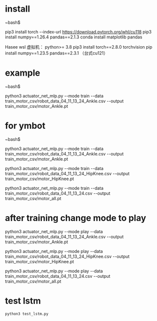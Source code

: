 # install
~bash$ 

pip3 install torch --index-url https://download.pytorch.org/whl/cu118 pip3 install numpy==1.26.4 pandas==2.1.3
conda install matplotlib pandas

Hasee wsl 虚拟机：
python>= 3.8
pip3 install torch==2.8.0 torchvision
pip install numpy==1.23.5 pandas==2.3.1
（台式cu121）

# example
~bash$ 
<!-- python3 actuator_net_mlp.py --mode train --data train_motor_csv/test.csv --output train_motor_csv/motor_test.pt -->
python3 actuator_net_mlp.py --mode train --data train_motor_csv/robot_data_04_11_13_24_Ankle.csv --output train_motor_csv/motor_Ankle.pt

# for ymbot
~bash$ 

python3 actuator_net_mlp.py --mode train --data train_motor_csv/robot_data_04_11_13_24_Ankle.csv --output train_motor_csv/motor_Ankle.pt

python3 actuator_net_mlp.py --mode train --data train_motor_csv/robot_data_04_11_13_24_HipKnee.csv --output train_motor_csv/motor_HipKnee.pt

python3 actuator_net_mlp.py --mode train --data train_motor_csv/robot_data_04_11_13_24.csv --output train_motor_csv/motor_all.pt

# after training change mode to play

python3 actuator_net_mlp.py --mode play --data train_motor_csv/robot_data_04_11_13_24_Ankle.csv --output train_motor_csv/motor_Ankle.pt

python3 actuator_net_mlp.py --mode play --data train_motor_csv/robot_data_04_11_13_24_HipKnee.csv --output train_motor_csv/motor_HipKnee.pt

python3 actuator_net_mlp.py --mode play --data train_motor_csv/robot_data_04_11_13_24.csv --output train_motor_csv/motor_all.pt

# test lstm

```bash
python3 test_lstm.py
```
